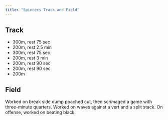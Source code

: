 ```yaml
---
title: "Spinners Track and Field"
---
```


## Track

- 300m, rest 75 sec
- 200m, rest 2.5 min
- 300m, rest 75 sec
- 200m, rest 3 min
- 200m, rest 90 sec
- 200m, rest 90 sec
- 200m

## Field

Worked on break side dump poached cut, then scrimaged a game with three-minute quarters. Worked on waves against a vert and a split stack. On offense, worked on beating black.
